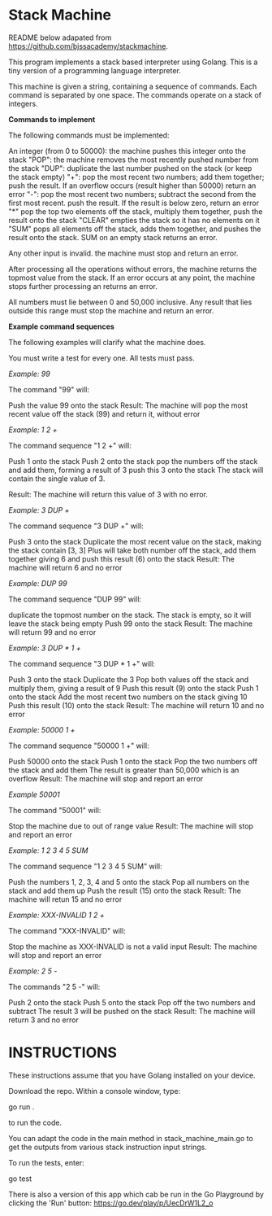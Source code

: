 Stack Machine
=============

README below adapated from https://github.com/bjssacademy/stackmachine. 

This program implements a stack based interpreter using Golang. This is a tiny version of a programming language interpreter.

This machine is given a string, containing a sequence of commands. Each command is separated by one space. The commands operate on a stack of integers. 

**Commands to implement**

The following commands must be implemented:

An integer (from 0 to 50000): the machine pushes this integer onto the stack
"POP": the machine removes the most recently pushed number from the stack
"DUP": duplicate the last number pushed on the stack (or keep the stack empty)
"+": pop the most recent two numbers; add them together; push the result. If an overflow occurs (result higher than 50000) return an error
"-": pop the most recent two numbers; subtract the second from the first most recent. push the result. If the result is below zero, return an error
"*" pop the top two elements off the stack, multiply them together, push the result onto the stack
"CLEAR" empties the stack so it has no elements on it
"SUM" pops all elements off the stack, adds them together, and pushes the result onto the stack. SUM on an empty stack returns an error.

Any other input is invalid. the machine must stop and return an error.

After processing all the operations without errors, the machine returns the topmost value from the stack. If an error occurs at any point, the machine stops further processing an returns an error.

All numbers must lie between 0 and 50,000 inclusive. Any result that lies outside this range must stop the machine and return an error.

**Example command sequences**

The following examples will clarify what the machine does.

You must write a test for every one. All tests must pass.

*Example: 99*

The command "99" will:

Push the value 99 onto the stack
Result: The machine will pop the most recent value off the stack (99) and return it, without error

*Example: 1 2 +*

The command sequence "1 2 +" will:

Push 1 onto the stack
Push 2 onto the stack
pop the numbers off the stack and add them, forming a result of 3
push this 3 onto the stack
The stack will contain the single value of 3.

Result: The machine will return this value of 3 with no error.

*Example: 3 DUP +*

The command sequence "3 DUP +" will:

Push 3 onto the stack
Duplicate the most recent value on the stack, making the stack contain [3, 3]
Plus will take both number off the stack, add them together giving 6 and
push this result (6) onto the stack
Result: The machine will return 6 and no error

*Example: DUP 99*

The command sequence "DUP 99" will:

duplicate the topmost number on the stack. The stack is empty, so it will leave the stack being empty
Push 99 onto the stack
Result: The machine will return 99 and no error

*Example: 3 DUP * 1 +*

The command sequence "3 DUP * 1 +" will:

Push 3 onto the stack
Duplicate the 3
Pop both values off the stack and multiply them, giving a result of 9
Push this result (9) onto the stack
Push 1 onto the stack
Add the most recent two numbers on the stack giving 10
Push this result (10) onto the stack
Result: The machine will return 10 and no error

*Example: 50000 1 +*

The command sequence "50000 1 +" will:

Push 50000 onto the stack
Push 1 onto the stack
Pop the two numbers off the stack and add them
The result is greater than 50,000 which is an overflow
Result: The machine will stop and report an error

*Example 50001*

The command "50001" will:

Stop the machine due to out of range value
Result: The machine will stop and report an error

*Example: 1 2 3 4 5 SUM*

The command sequence "1 2 3 4 5 SUM" will:

Push the numbers 1, 2, 3, 4 and 5 onto the stack
Pop all numbers on the stack and add them up
Push the result (15) onto the stack
Result: The machine will retun 15 and no error

*Example: XXX-INVALID 1 2 +*

The command "XXX-INVALID" will:

Stop the machine as XXX-INVALID is not a valid input
Result: The machine will stop and report an error

*Example: 2 5 -*

The commands "2 5 -" will:

Push 2 onto the stack
Push 5 onto the stack
Pop off the two numbers and subtract
The result 3 will be pushed on the stack
Result: The machine will return 3 and no error

INSTRUCTIONS
============

These instructions assume that you have Golang installed on your device. 

Download the repo. Within a console window, type:

go run .

to run the code. 

You can adapt the code in the main method in stack_machine_main.go to get the outputs from various stack instruction input strings.

To run the tests, enter:

go test

There is also a version of this app which cab be run in the Go Playground by clicking the 'Run' button: https://go.dev/play/p/UecDrW1L2_o
